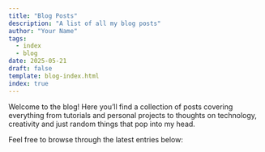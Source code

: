 ```yaml
---
title: "Blog Posts"
description: "A list of all my blog posts"
author: "Your Name"
tags:
  - index
  - blog
date: 2025-05-21
draft: false
template: blog-index.html
index: true
---
```


Welcome to the blog! Here you’ll find a collection of posts covering everything from tutorials and personal
projects to thoughts on technology, creativity and just random things that pop into my head.

Feel free to browse through the latest entries below: